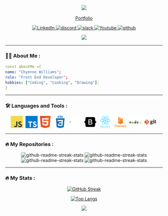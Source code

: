 <div id="header" align="center">
  <img src="https://media.giphy.com/media/v1.Y2lkPTc5MGI3NjExenZueDR1Mm5yNHVyaWN2anpudnFqbGJtYXA3eDJkeTdtNmc3aTNqaiZlcD12MV9pbnRlcm5hbF9naWZfYnlfaWQmY3Q9cw/eMJXDJqSOVzQjFJ8Wv/giphy.gif" width="200px"/>
</div>

<div id="socialMedias" align="center">
  <a href="https://www.chyennew.dev">
  <p>Portfolio<p>
  </a> 
  <a href="https://linkedin.com/in/chyennew">
  <img src="https://img.shields.io/badge/LinkedIn-blue?logo=linkedin&logoColor=white" alt="LinkedIn">  
  </a> 
  <a href="/">  
  <img src="https://img.shields.io/badge/Discord-darkblue?logo=discord&logoColor=white" alt="discord">
  </a> 
  <a href="/">  
  <img src="https://img.shields.io/badge/Slack-hotpink?logo=slack&logoColor=white" alt="slack">
  </a> 
  <a href="/">
  <img src="https://img.shields.io/badge/YouTube-red?logo=youtube&logoColor=white" alt="Youtube"/>  
  </a> 
  <a href="https://github.com/ChyenneW">  
  <img src="https://img.shields.io/badge/GitHub-purple?logo=github&logoColor=white" alt="github">
  </a>  
</div>
<div align="center" >  
<img src="https://komarev.com/ghpvc/?username=ChyenneW&style=flat&color=blueviolet"/>
</div>

---

### :woman_technologist: About Me :
```yaml
const aboutMe ={
name: "Chyenne Williams";
role: "Front End Developer";
hobbies: ["Coding", "Cooking", "Drawing"];
}
```
---

### :hammer_and_wrench: Languages and Tools :
<div align="center">
  <img src="https://github.com/devicons/devicon/blob/master/icons/javascript/javascript-original.svg" title="JavaScript" alt="JavaScript" width="40" height="40"/>&nbsp;
  <img src="https://github.com/devicons/devicon/blob/master/icons/typescript/typescript-plain.svg" title="Typescript" alt="Typescript" width="40" height="40"/>
  <img src="https://github.com/devicons/devicon/blob/master/icons/html5/html5-original.svg" title="HTML5" alt="HTML" width="40" height="40"/>&nbsp;
  <img src="https://github.com/devicons/devicon/blob/master/icons/css3/css3-plain-wordmark.svg"  title="CSS3" alt="CSS" width="40" height="40"/>&nbsp;
  <img src="https://github.com/devicons/devicon/blob/master/icons/tailwindcss/tailwindcss-original-wordmark.svg" title="Tailwind" alt="Tailwind" width="40" height="40"/>&nbsp;
  <img src="https://github.com/devicons/devicon/blob/master/icons/bootstrap/bootstrap-plain.svg" title="Bootstrap" alt="Bootstrap" width="40" height="40"/>&nbsp;
  <img src="https://github.com/devicons/devicon/blob/master/icons/react/react-original-wordmark.svg" title="React" alt="React" width="40" height="40"/>&nbsp;
  <img src="https://github.com/devicons/devicon/blob/master/icons/firebase/firebase-plain-wordmark.svg" title="Firebase" alt="Firebase" width="40" height="40"/>&nbsp;
  <img src="https://github.com/devicons/devicon/blob/master/icons/nodejs/nodejs-original-wordmark.svg" title="NodeJS" alt="NodeJS" width="40" height="40"/>&nbsp;
  <img src="https://github.com/devicons/devicon/blob/master/icons/git/git-original-wordmark.svg" title="Git" alt="Git" width="40" height="40"/>&nbsp;
</div>

---
### :fire: My Repositories :
<div align="center">
<img width="282" src="https://denvercoder1-github-readme-stats.vercel.app/api/pin/?username=ChyenneW&repo=react-weather-apps&theme=react&bg_color=273849&title_color=F85D7F&icon_color=F8D866&hide_border=true&show_icons=false" alt="github-readme-streak-stats">
<img width="282" src="https://denvercoder1-github-readme-stats.vercel.app/api/pin/?username=ChyenneW&repo=react-dictionary-project&theme=react&bg_color=273849&title_color=F85D7F&icon_color=F8D866&hide_border=true&show_icons=false" alt="github-readme-streak-stats">
<img width="282" src="https://denvercoder1-github-readme-stats.vercel.app/api/pin/?username=ChyenneW&repo=The-Odin-Project_Foundations&theme=react&bg_color=273849&title_color=F85D7F&icon_color=F8D866&hide_border=true&show_icons=false" alt="github-readme-streak-stats">
<img width="282" src="https://denvercoder1-github-readme-stats.vercel.app/api/pin/?username=ChyenneW&repo=Etch-a-sketch_JS&theme=react&bg_color=273849&title_color=F85D7F&icon_color=F8D866&hide_border=true&show_icons=false" alt="github-readme-streak-stats">
</div>

---

### :fire: My Stats :
<div align="center">
  
[![GitHub Streak](http://github-readme-streak-stats.herokuapp.com?user=ChyenneW&theme=dark&background=000000)](https://git.io/streak-stats)

[![Top Langs](https://github-readme-stats.vercel.app/api/top-langs/?username=ChyenneW&layout=compact&theme=vision-friendly-dark)](https://github.com/anuraghazra/github-readme-stats)
</div>


<div id="footer" align="center">
  <img src="https://media.giphy.com/media/UNOX4x1R71hnOqtsXp/giphy.gif" width="100px"/>
</div>
